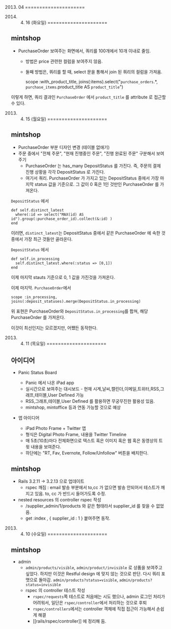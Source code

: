 2013. 04
=====================


2013. 04. 16 (화요일)
=====================

mintshop
--------

* PurchaseOrder 보여주는 화면에서, 쿼리를 100개에서 10개 이내로 줄임.
  * 방법은 price 관련한 컬럼을 보여주지 않음.
  * 둘째 방법은, 쿼리를 할 때, select 문을 통해서 join 된 쿼리의 컬럼을 가져옴.

    scope :with_product_title, joins(:items).select("`purchase_orders`.*, `purchase_items`.product_title AS `product_title`")

이렇게 하면, 쿼리 결과인 `PurchaseOrder` 에서 `product_title` 를 attribute 로 접근할 수 있다.

2013. 04. 15 (월요일)
=====================

mintshop
--------

* PurchaseOrder 부분 디자인 변경 (테이블 없애기)
* 주문 중에서 "전체 주문", "현재 진행중인 주문", "진행 완료된 주문" 구분해서 보여주기
  * PurchaseOrder 는 has_many DepositStatus 를 가진다. 즉, 주문의 결제 진행 상황을 각각 DepositStatus 로 가진다.
  * 여기서 쿼리. PurchaseOrder 가 가지고 있는 DepositStatus 중에서 가장 마지막 status 값을 기준으로. 그 값이 0 혹은 1인 것만인 PurchaseOrder 를 가져온다.

`DepositStatus` 에서
  
    def self.distinct_latest
      where(:id => select("MAX(id) AS id").group(:purchase_order_id).collect(&:id) )
    end

이러면, `distinct_latest`는 DepositStatus 중에서 같은 PurchaseOrder 에 속한 것 중에서 가장 최근 것들만 골라온다.

`DepositStatus` 에서

    def self.in_processing
      self.distinct_latest.where(:status => [0,1])
    end
  
이제 마지막 stauts 기준으로 0, 1 값을 가진것을 가져온다.

이제 마지막.
`PurchaseOrder`에서

    scope :in_processing, joins(:deposit_statuses).merge(DepositStatus.in_processing)

위 표현은 PurchaseOrder와 `DepositStatus.in_processing`를 합쳐, 해당 PurchaseOrder 를 가져온다.

이것이 최선인지는 모르겠지만, 어쨌든 동작한다.

2013. 04. 11 (목요일)
=====================

아이디어
--------

* Panic Status Board
	* Panic 에서 나온 iPad app
	* 실시간으로 보여주는 대시보드 - 현재 시계,날씨,캘린더,이메일,트위터,RSS,그래프,테이블,User Defined 가능
	* RSS,그래프,테이블,User Defined 를 활용하면 무궁무진한 활용성 있음.
	* mintshop, mintoffice 등과 연동 가능할 것으로 예상

* 앱 아이디어
	* iPad Photo Frame + Twitter 앱
	* 형식은 Digital Photo Frame, 내용을 Twitter Timeline
	* 매 5초(10초)마다 전체화면으로 텍스트 혹은 이미지 혹은 웹 혹은 동영상의 트윗 내용을 보여준다.
	* 하단에는 "RT, Fav, Evernote, Follow/Unfollow" 버튼을 배치한다.

mintshop
---------

* Rails 3.2.11 -> 3.2.13 으로 업데이트
	* rspec 깨짐 : email 발송 부분에서 to,cc 가 없으면 발송 안되어서 테스트가 깨지고 있음. to, cc 가 반드시 들어가도록 수정.
* nested resources 의 controller rspec 작성
	* /supplier_admin/1/products 와 같은 형태라서 supplier_id 를 찾을 수 없었음.
	* get :index , { supplier_id : 1 } 붙여주면 동작.

2013. 04. 10 (수요일)
=====================

mintshop
---------

* admin
	* `admin/products/visible`, `admin/product/invisible` 로 상품을 보여주고 싶었다. 하지만 이것은 Restful design 에 맞지 않는 것으로 판단. 다시 쿼리 포맷으로 돌아감. `admin/products?status=visible`, `admin/products?status=invisible`
  * rspec 의 controller 테스트 작성
      * `rspec/requests`쪽 테스트로 처음에는 시도 했으나, admin 로그인 처리가 어려워서, 일단은 `rspec/controller`에서 처리하는 것으로 후퇴
      * `rspec/controllers`에서는 controller 객체에 직접 접근이 가능해서 손쉽게 해결
      * [[rails/rspec/controller]] 에 정리해 둠.